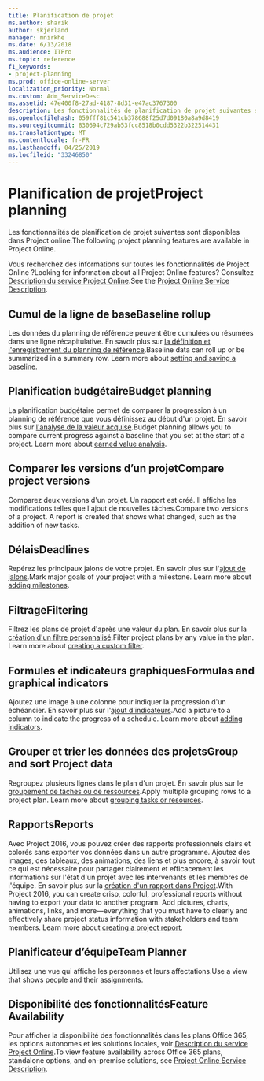 ```yaml
---
title: Planification de projet
ms.author: sharik
author: skjerland
manager: mnirkhe
ms.date: 6/13/2018
ms.audience: ITPro
ms.topic: reference
f1_keywords:
- project-planning
ms.prod: office-online-server
localization_priority: Normal
ms.custom: Adm_ServiceDesc
ms.assetid: 47e400f8-27ad-4187-8d31-e47ac3767300
description: Les fonctionnalités de planification de projet suivantes sont disponibles dans Project online.
ms.openlocfilehash: 059fff81c541cb378688f25d7d09180a8a9d8419
ms.sourcegitcommit: 830694c729ab53fcc8518b0cdd5322b322514431
ms.translationtype: MT
ms.contentlocale: fr-FR
ms.lasthandoff: 04/25/2019
ms.locfileid: "33246850"
---
```

# <a name="project-planning"></a><span data-ttu-id="4f5d2-103">Planification de projet</span><span class="sxs-lookup"><span data-stu-id="4f5d2-103">Project planning</span></span>

<span data-ttu-id="4f5d2-104">Les fonctionnalités de planification de projet suivantes sont disponibles dans Project online.</span><span class="sxs-lookup"><span data-stu-id="4f5d2-104">The following project planning features are available in Project Online.</span></span>
  
<span data-ttu-id="4f5d2-105">Vous recherchez des informations sur toutes les fonctionnalités de Project Online ?</span><span class="sxs-lookup"><span data-stu-id="4f5d2-105">Looking for information about all Project Online features?</span></span> <span data-ttu-id="4f5d2-106">Consultez [Description du service Project Online](project-online-service-description.md).</span><span class="sxs-lookup"><span data-stu-id="4f5d2-106">See the [Project Online Service Description](project-online-service-description.md).</span></span>
  
## <a name="baseline-rollup"></a><span data-ttu-id="4f5d2-107">Cumul de la ligne de base</span><span class="sxs-lookup"><span data-stu-id="4f5d2-107">Baseline rollup</span></span>
<span data-ttu-id="4f5d2-108"><a name="bkmk_Baselinerollup"> </a></span><span class="sxs-lookup"><span data-stu-id="4f5d2-108"></span></span>

<span data-ttu-id="4f5d2-p102">Les données du planning de référence peuvent être cumulées ou résumées dans une ligne récapitulative. En savoir plus sur [la définition et l'enregistrement du planning de référence](https://go.microsoft.com/fwlink/p/?LinkId=271346).</span><span class="sxs-lookup"><span data-stu-id="4f5d2-p102">Baseline data can roll up or be summarized in a summary row. Learn more about [setting and saving a baseline](https://go.microsoft.com/fwlink/p/?LinkId=271346).</span></span>
  
## <a name="budget-planning"></a><span data-ttu-id="4f5d2-111">Planification budgétaire</span><span class="sxs-lookup"><span data-stu-id="4f5d2-111">Budget planning</span></span>
<span data-ttu-id="4f5d2-112"><a name="bkmk_Budgetplanning"> </a></span><span class="sxs-lookup"><span data-stu-id="4f5d2-112"></span></span>

<span data-ttu-id="4f5d2-p103">La planification budgétaire permet de comparer la progression à un planning de référence que vous définissez au début d'un projet. En savoir plus sur [l'analyse de la valeur acquise](https://go.microsoft.com/fwlink/p/?LinkId=271336).</span><span class="sxs-lookup"><span data-stu-id="4f5d2-p103">Budget planning allows you to compare current progress against a baseline that you set at the start of a project. Learn more about [earned value analysis](https://go.microsoft.com/fwlink/p/?LinkId=271336).</span></span>
  
## <a name="compare-project-versions"></a><span data-ttu-id="4f5d2-115">Comparer les versions d’un projet</span><span class="sxs-lookup"><span data-stu-id="4f5d2-115">Compare project versions</span></span>
<span data-ttu-id="4f5d2-116"><a name="bkmk_Compareprojectversions"> </a></span><span class="sxs-lookup"><span data-stu-id="4f5d2-116"></span></span>

<span data-ttu-id="4f5d2-p104">Comparez deux versions d'un projet. Un rapport est créé. Il affiche les modifications telles que l'ajout de nouvelles tâches.</span><span class="sxs-lookup"><span data-stu-id="4f5d2-p104">Compare two versions of a project. A report is created that shows what changed, such as the addition of new tasks.</span></span>
  
## <a name="deadlines"></a><span data-ttu-id="4f5d2-119">Délais</span><span class="sxs-lookup"><span data-stu-id="4f5d2-119">Deadlines</span></span>
<span data-ttu-id="4f5d2-120"><a name="bkmk_Deadlines"> </a></span><span class="sxs-lookup"><span data-stu-id="4f5d2-120"></span></span>

<span data-ttu-id="4f5d2-p105">Repérez les principaux jalons de votre projet. En savoir plus sur l'[ajout de jalons](https://go.microsoft.com/fwlink/p/?LinkId=271339).</span><span class="sxs-lookup"><span data-stu-id="4f5d2-p105">Mark major goals of your project with a milestone. Learn more about [adding milestones](https://go.microsoft.com/fwlink/p/?LinkId=271339).</span></span>
  
## <a name="filtering"></a><span data-ttu-id="4f5d2-123">Filtrage</span><span class="sxs-lookup"><span data-stu-id="4f5d2-123">Filtering</span></span>
<span data-ttu-id="4f5d2-124"><a name="bkmk_Filtering"> </a></span><span class="sxs-lookup"><span data-stu-id="4f5d2-124"></span></span>

<span data-ttu-id="4f5d2-p106">Filtrez les plans de projet d'après une valeur du plan. En savoir plus sur la [création d'un filtre personnalisé](https://go.microsoft.com/fwlink/p/?LinkId=271341).</span><span class="sxs-lookup"><span data-stu-id="4f5d2-p106">Filter project plans by any value in the plan. Learn more about [creating a custom filter](https://go.microsoft.com/fwlink/p/?LinkId=271341).</span></span>
  
## <a name="formulas-and-graphical-indicators"></a><span data-ttu-id="4f5d2-127">Formules et indicateurs graphiques</span><span class="sxs-lookup"><span data-stu-id="4f5d2-127">Formulas and graphical indicators</span></span>
<span data-ttu-id="4f5d2-128"><a name="bkmk_Formulasandgraphicalindicators"> </a></span><span class="sxs-lookup"><span data-stu-id="4f5d2-128"></span></span>

<span data-ttu-id="4f5d2-p107">Ajoutez une image à une colonne pour indiquer la progression d'un échéancier. En savoir plus sur l'[ajout d'indicateurs](https://go.microsoft.com/fwlink/p/?LinkId=271340).</span><span class="sxs-lookup"><span data-stu-id="4f5d2-p107">Add a picture to a column to indicate the progress of a schedule. Learn more about [adding indicators](https://go.microsoft.com/fwlink/p/?LinkId=271340).</span></span>
  
## <a name="group-and-sort-project-data"></a><span data-ttu-id="4f5d2-131">Grouper et trier les données des projets</span><span class="sxs-lookup"><span data-stu-id="4f5d2-131">Group and sort Project data</span></span>
<span data-ttu-id="4f5d2-132"><a name="bkmk_GroupandsortProjectdata"> </a></span><span class="sxs-lookup"><span data-stu-id="4f5d2-132"></span></span>

<span data-ttu-id="4f5d2-p108">Regroupez plusieurs lignes dans le plan d'un projet. En savoir plus sur le [groupement de tâches ou de ressources](https://go.microsoft.com/fwlink/p/?LinkId=271326).</span><span class="sxs-lookup"><span data-stu-id="4f5d2-p108">Apply multiple grouping rows to a project plan. Learn more about [grouping tasks or resources](https://go.microsoft.com/fwlink/p/?LinkId=271326).</span></span>
  
## <a name="reports"></a><span data-ttu-id="4f5d2-135">Rapports</span><span class="sxs-lookup"><span data-stu-id="4f5d2-135">Reports</span></span>
<span data-ttu-id="4f5d2-136"><a name="bkmk_Reports"> </a></span><span class="sxs-lookup"><span data-stu-id="4f5d2-136"></span></span>

<span data-ttu-id="4f5d2-p109">Avec Project 2016, vous pouvez créer des rapports professionnels clairs et colorés sans exporter vos données dans un autre programme. Ajoutez des images, des tableaux, des animations, des liens et plus encore, à savoir tout ce qui est nécessaire pour partager clairement et efficacement les informations sur l'état d'un projet avec les intervenants et les membres de l'équipe. En savoir plus sur la [création d'un rapport dans Project](https://go.microsoft.com/fwlink/p/?LinkId=271349).</span><span class="sxs-lookup"><span data-stu-id="4f5d2-p109">With Project 2016, you can create crisp, colorful, professional reports without having to export your data to another program. Add pictures, charts, animations, links, and more—everything that you must have to clearly and effectively share project status information with stakeholders and team members. Learn more about [creating a project report](https://go.microsoft.com/fwlink/p/?LinkId=271349).</span></span>
  
## <a name="team-planner"></a><span data-ttu-id="4f5d2-140">Planificateur d’équipe</span><span class="sxs-lookup"><span data-stu-id="4f5d2-140">Team Planner</span></span>
<span data-ttu-id="4f5d2-141"><a name="bkmk_TeamPlanner"> </a></span><span class="sxs-lookup"><span data-stu-id="4f5d2-141"></span></span>

<span data-ttu-id="4f5d2-142">Utilisez une vue qui affiche les personnes et leurs affectations.</span><span class="sxs-lookup"><span data-stu-id="4f5d2-142">Use a view that shows people and their assignments.</span></span> 
  
## <a name="feature-availability"></a><span data-ttu-id="4f5d2-143">Disponibilité des fonctionnalités</span><span class="sxs-lookup"><span data-stu-id="4f5d2-143">Feature Availability</span></span>
<span data-ttu-id="4f5d2-144"><a name="bkmk_TeamPlanner"> </a></span><span class="sxs-lookup"><span data-stu-id="4f5d2-144"></span></span>

<span data-ttu-id="4f5d2-145">Pour afficher la disponibilité des fonctionnalités dans les plans Office 365, les options autonomes et les solutions locales, voir [Description du service Project Online](project-online-service-description.md).</span><span class="sxs-lookup"><span data-stu-id="4f5d2-145">To view feature availability across Office 365 plans, standalone options, and on-premise solutions, see [Project Online Service Description](project-online-service-description.md).</span></span>
  

